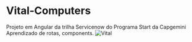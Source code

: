 # Vital-Computers
Projeto em Angular da trilha Servicenow do Programa Start da Capgemini
Aprendizado de rotas, components.
![Vital](https://user-images.githubusercontent.com/94381670/210141166-26f6d2a6-eb13-4ad1-b470-e45fb3d0d836.png)
